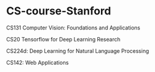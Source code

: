 # CS-course-Stanford
CS131 Computer Vision: Foundations and Applications

CS20 Tensorflow for Deep Learning Research

CS224d: Deep Learning for Natural Language Processing

CS142: Web Applications
